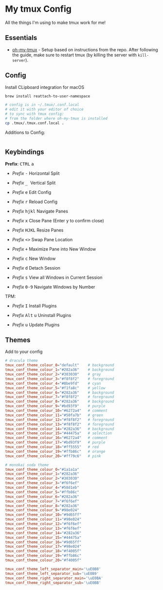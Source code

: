 # My tmux Config

All the things I'm using to make tmux work for me!

## Essentials

- [oh-my-tmux](https://github.com/gpakosz/.tmux) - Setup based on instructions from the repo. After following the guide, make sure to restart tmux (by killing the server with `kill-server`).

## Config

Install CLipboard integration for macOS

```bash
brew install reattach-to-user-namespace
```


```bash
# config is in ~/.tmux/.conf.local
# edit it with your editor of choice
# to sync with tmux config:
# from the folder where oh-my-tmux is installed
cp .tmux/.tmux.conf.local .
```

Additions to Config:

```conf

```

## Keybindings

**Prefix**: <kbd>CTRL</kbd> <kbd>a</kbd>

- *Prefix* <kbd>-</kbd> Horizontal Split

- *Prefix* <kbd>_ </kbd> Vertical Split

- *Prefix* <kbd>e</kbd> Edit Config

- *Prefix* <kbd>r</kbd> Reload Config

- *Prefix* <kbd>hjkl</kbd> Navigate Panes

- *Prefix* <kbd>x</kbd> Close Pane (Enter <kbd>y</kbd> to confirm close)

- *Prefix* <kbd>HJKL</kbd> Resize Panes

- *Prefix* <kbd><></kbd> Swap Pane Location

- *Prefix* <kbd>+</kbd> Maximize Pane into New Window

- *Prefix* <kbd>c</kbd> New Window

- *Prefix* <kbd>d</kbd> Detach Session

- *Prefix* <kbd>s</kbd> View all Windows in Current Session

- *Prefix* <kbd>0-9</kbd> Navigate Windows by Number

TPM:

- *Prefix* <kbd>I</kbd> Install Plugins

- *Prefix* <kbd>Alt</kbd> <kbd>u</kbd> Uninstall Plugins

- *Prefix* <kbd>u</kbd> Update Plugins

## Themes

Add to your config

```conf
# dracula theme
tmux_conf_theme_colour_0="default"    # background
tmux_conf_theme_colour_1="#282a36"    # background
tmux_conf_theme_colour_2="#303030"    # gray
tmux_conf_theme_colour_3="#f8f8f2"    # foreground
tmux_conf_theme_colour_4="#8be9fd"    # cyan
tmux_conf_theme_colour_5="#f1fa8c"    # yellow
tmux_conf_theme_colour_6="#282a36"    # background
tmux_conf_theme_colour_7="#f8f8f2"    # foreground
tmux_conf_theme_colour_8="#282a36"    # background
tmux_conf_theme_colour_9="#bd93f9"    # purple
tmux_conf_theme_colour_10="#6272a4"   # comment
tmux_conf_theme_colour_11="#50fa7b"   # green
tmux_conf_theme_colour_12="#f8f8f2"   # foreground
tmux_conf_theme_colour_13="#f8f8f2"   # foreground
tmux_conf_theme_colour_14="#282a36"   # background
tmux_conf_theme_colour_15="#44475a"   # selection
tmux_conf_theme_colour_16="#6272a4"   # comment
tmux_conf_theme_colour_17="#bd93f9"   # purple
tmux_conf_theme_colour_18="#ff5555"   # red
tmux_conf_theme_colour_19="#ffb86c"   # orange
tmux_conf_theme_colour_20="#ff79c6"   # pink

# monokai soda theme
tmux_conf_theme_colour_0="#1a1a1a"
tmux_conf_theme_colour_1="#282a36"
tmux_conf_theme_colour_2="#303030"
tmux_conf_theme_colour_3="#f6f6ef"
tmux_conf_theme_colour_4="#58d1eb"
tmux_conf_theme_colour_5="#ffb86c"
tmux_conf_theme_colour_6="#282a36"
tmux_conf_theme_colour_7="#f6f6ef"
tmux_conf_theme_colour_8="#282a36"
tmux_conf_theme_colour_9="#98e024"
tmux_conf_theme_colour_10="#9d65ff"
tmux_conf_theme_colour_11="#98e024"
tmux_conf_theme_colour_12="#f6f6ef"
tmux_conf_theme_colour_13="#f6f6ef"
tmux_conf_theme_colour_14="#282a36"
tmux_conf_theme_colour_15="#44475a"
tmux_conf_theme_colour_16="#9d65ff"
tmux_conf_theme_colour_17="#98e024"
tmux_conf_theme_colour_18="#f4005f"
tmux_conf_theme_colour_19="#ffb86c"
tmux_conf_theme_colour_20="#f4005f"

tmux_conf_theme_left_separator_main='\uE0B8'
tmux_conf_theme_left_separator_sub='\uE0B9'
tmux_conf_theme_right_separator_main='\uE0BA'
tmux_conf_theme_right_separator_sub='\uE0BB'
```

